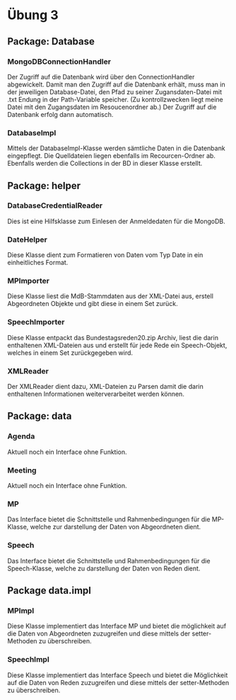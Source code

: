 # Übung 3

## Package: Database

### MongoDBConnectionHandler
Der Zugriff auf die Datenbank wird über den ConnectionHandler abgewickelt.
Damit man den Zugriff auf die Datenbank erhält, muss man in der jeweiligen Database-Datei, den Pfad zu seiner Zugansdaten-Datei mit .txt Endung in der 
Path-Variable speicher. (Zu kontrollzwecken liegt meine Datei mit den Zugangsdaten im Resoucenordner ab.)
Der Zugriff auf die Datenbank erfolg dann automatisch.

### DatabaseImpl
Mittels der DatabaseImpl-Klasse werden sämtliche Daten in die Datenbank eingepflegt. Die Quelldateien liegen 
ebenfalls im Recourcen-Ordner ab. Ebenfalls werden die Collections in der BD in dieser Klasse erstellt.

## Package: helper

### DatabaseCredentialReader
Dies ist eine Hilfsklasse zum Einlesen der Anmeldedaten für die MongoDB.

### DateHelper
Diese Klasse dient zum Formatieren von Daten vom Typ Date in ein einheitliches Format.

### MPImporter
Diese Klasse liest die MdB-Stammdaten aus der XML-Datei aus, erstell Abgeordneten Objekte und gibt diese in einem
Set zurück.

### SpeechImporter
Diese Klasse entpackt das Bundestagsreden20.zip Archiv, liest die darin enthaltenen XML-Dateien aus und erstellt für 
jede Rede ein Speech-Objekt, welches in einem Set zurückgegeben wird.

### XMLReader
Der XMLReader dient dazu, XML-Dateien zu Parsen damit die darin enthaltenen Informationen weiterverarbeitet 
werden können.

## Package: data

### Agenda
Aktuell noch ein Interface ohne Funktion.

### Meeting
Aktuell noch ein Interface ohne Funktion.

### MP
Das Interface bietet die Schnittstelle und Rahmenbedingungen für die MP-Klasse, welche zur darstellung der Daten von 
Abgeordneten dient.

### Speech
Das Interface bietet die Schnittstelle und Rahmenbedingungen für die Speech-Klasse, welche zu darstellung der Daten 
von Reden dient.

## Package data.impl

### MPImpl
Diese Klasse implementiert das Interface MP und bietet die möglichkeit auf die Daten von Abgeordneten zuzugreifen 
und diese mittels der setter-Methoden zu überschreiben.

### SpeechImpl
Diese Klasse implementiert das Interface Speech und bietet die Möglichkeit auf die Daten von Reden zuzugreifen und 
diese mittels der setter-Methoden zu überschreiben.